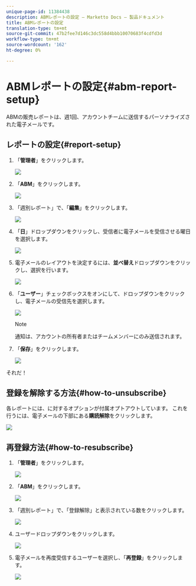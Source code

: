 ```yaml
---
unique-page-id: 11384438
description: ABMレポートの設定 — Marketto Docs — 製品ドキュメント
title: ABMレポートの設定
translation-type: tm+mt
source-git-commit: 47b2fee7d146c3dc558d4bbb10070683f4cdfd3d
workflow-type: tm+mt
source-wordcount: '162'
ht-degree: 0%

---
```



# ABMレポートの設定{#abm-report-setup}

ABMの販売レポートは、週1回、アカウントチームに送信するパーソナライズされた電子メールです。

## レポートの設定{#report-setup}

1. 「**管理者**」をクリックします。

   ![](assets/one-3.png)

1. 「**ABM**」をクリックします。

   ![](assets/two-2.png)

1. 「週別レポート」で、「**編集**」をクリックします。

   ![](assets/three-3.png)

1. 「**日**」ドロップダウンをクリックし、受信者に電子メールを受信させる曜日を選択します。

   ![](assets/four-4.png)

1. 電子メールのレイアウトを決定するには、**並べ替え**&#x200B;ドロップダウンをクリックし、選択を行います。

   ![](assets/five-3.png)

1. 「**ユーザー**」チェックボックスをオンにして、ドロップダウンをクリックし、電子メールの受信先を選択します。

   ![](assets/six-2.png)

   >[!NOTE]
   >
   >通知は、アカウントの所有者またはチームメンバーにのみ送信されます。

1. 「**保存**」をクリックします。

   ![](assets/seven-2.png)

それだ！

## 登録を解除する方法{#how-to-unsubscribe}

各レポートには、に対するオプションが付属オプトアウトしています。 これを行うには、電子メールの下部にある&#x200B;**購読解除**&#x200B;をクリックします。

![](assets/eight-1.png)

## 再登録方法{#how-to-resubscribe}

1. 「**管理者**」をクリックします。

   ![](assets/one-3.png)

1. 「**ABM**」をクリックします。

   ![](assets/two-2.png)

1. 「週別レポート」で、「登録解除」と表示されている数をクリックします。

   ![](assets/nine.png)

1. ユーザードロップダウンをクリックします。

   ![](assets/ten.png)

1. 電子メールを再度受信するユーザーを選択し、「**再登録**」をクリックします。

   ![](assets/eleven.png)

